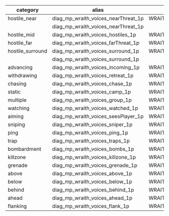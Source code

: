 | category         | alias                               | responseId              |
|------------------|-------------------------------------|-------------------------|
| hostile_near     | diag_mp_wraith_voices_nearThreat_1p | WRAITH_WARN_HOSTILES    |
|                  | diag_mp_wraith_voices_nearThreat_1p |                         |
| hostile_mid      | diag_mp_wraith_voices_hostiles_1p   | WRAITH_WARN_HOSTILES    |
| hostile_far      | diag_mp_wraith_voices_farThreat_1p  | WRAITH_WARN_HOSTILES    |
| hostile_surround | diag_mp_wraith_voices_surround_1p   | WRAITH_WARN_SURROUNDED  |
|                  | diag_mp_wraith_voices_surround_1p   |                         |
| advancing        | diag_mp_wraith_voices_incoming_1p   | WRAITH_WARN_HOSTILES    |
| withdrawing      | diag_mp_wraith_voices_retreat_1p    | WRAITH_WARN_HOSTILES    |
| chasing          | diag_mp_wraith_voices_chase_1p      | WRAITH_WARN_HOSTILES    |
| static           | diag_mp_wraith_voices_camp_1p       | WRAITH_WARN_HOSTILES    |
| multiple         | diag_mp_wraith_voices_group_1p      | WRAITH_WARN_HOSTILES    |
| watching         | diag_mp_wraith_voices_watched_1p    | WRAITH_WARN_WATCHED     |
| aiming           | diag_mp_wraith_voices_seesPlayer_1p | WRAITH_WARN_SEES_PLAYER |
| sniping          | diag_mp_wraith_voices_sniper_1p     | WRAITH_WARN_SNIPER      |
| ping             | diag_mp_wraith_voices_ping_1p       | WRAITH_WARN_PING        |
| trap             | diag_mp_wraith_voices_traps_1p      | WRAITH_WARN_TRAPS       |
| bombardment      | diag_mp_wraith_voices_bombs_1p      | WRAITH_WARN_BOMBS       |
| killzone         | diag_mp_wraith_voices_killzone_1p   | WRAITH_WARN_KILLZONE    |
| grenade          | diag_mp_wraith_voices_grenade_1p    | WRAITH_WARN_GRENADE     |
| above            | diag_mp_wraith_voices_above_1p      | WRAITH_WARN_HOSTILES    |
| below            | diag_mp_wraith_voices_below_1p      | WRAITH_WARN_HOSTILES    |
| behind           | diag_mp_wraith_voices_behind_1p     | WRAITH_WARN_HOSTILES    |
| ahead            | diag_mp_wraith_voices_ahead_1p      | WRAITH_WARN_HOSTILES    |
| flanking         | diag_mp_wraith_voices_flank_1p      | WRAITH_WARN_HOSTILES    |
